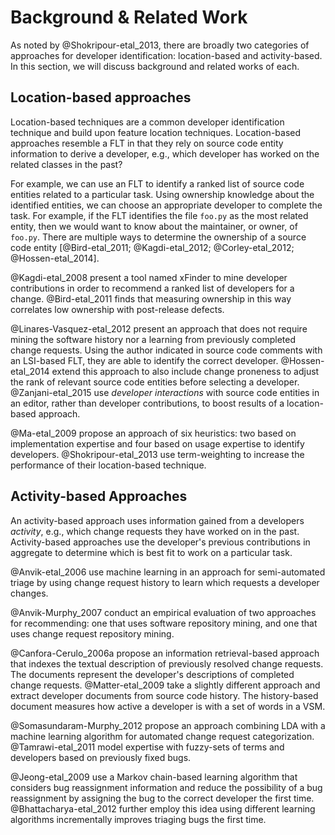 # Background & Related Work

As noted by @Shokripour-etal_2013, there are broadly two categories of
approaches for developer identification: location-based and activity-based.
In this section, we will discuss background and related works of each.


## Location-based approaches

Location-based techniques are a common developer identification technique and
build upon feature location techniques. Location-based approaches resemble a
FLT in that they rely on source code entity information to derive a developer,
e.g., which developer has worked on the related classes in the past?

For example, we can use an FLT to identify a ranked list of source code
entities related to a particular task. Using ownership knowledge about the
identified entities, we can choose an appropriate developer to complete the
task. For example, if the FLT identifies the file `foo.py` as the most related
entity, then we would want to know about the maintainer, or owner, of `foo.py`.
There are multiple ways to determine the ownership of a source code entity
[@Bird-etal_2011; @Kagdi-etal_2012; @Corley-etal_2012; @Hossen-etal_2014].

@Kagdi-etal_2008 present a tool named xFinder to mine developer contributions
in order to recommend a ranked list of developers for a change.
@Bird-etal_2011 finds that measuring ownership in this way correlates low
ownership with post-release defects.
<!-- -->
@Linares-Vasquez-etal_2012 present an approach that does not require mining the
software history nor a learning from previously completed change requests.
Using the author indicated in source code comments with an LSI-based FLT, they
are able to identify the correct developer. @Hossen-etal_2014 extend this
approach to also include change proneness to adjust the rank of relevant source
code entities before selecting a developer. @Zanjani-etal_2015 use *developer
interactions* with source code entities in an editor, rather than developer
contributions, to boost results of a location-based approach.
<!-- -->
@Ma-etal_2009 propose an approach of six heuristics: two based on implementation
expertise and four based on usage expertise to identify developers.
@Shokripour-etal_2013 use term-weighting to increase the performance of their
location-based technique.


## Activity-based Approaches

An activity-based approach uses information gained from a developers
*activity*, e.g., which change requests they have worked on in the past.
Activity-based approaches use the developer's previous contributions in
aggregate to determine which is best fit to work on a particular task.

@Anvik-etal_2006 use machine learning in an approach for semi-automated triage
by using change request history to learn which requests a developer changes.
<!-- -->
@Anvik-Murphy_2007 conduct an empirical evaluation of two approaches for
recommending: one that uses software repository mining, and one that uses
change request repository mining.
<!-- -->
@Canfora-Cerulo_2006a propose an information retrieval-based approach that
indexes the textual description of previously resolved change requests. The
documents represent the developer's descriptions of completed change requests.
@Matter-etal_2009 take a slightly different approach and extract developer
documents from source code history. The history-based document measures how
active a developer is with a set of words in a VSM.
<!-- -->
@Somasundaram-Murphy_2012 propose an approach combining LDA with a machine
learning algorithm for automated change request categorization.
@Tamrawi-etal_2011 model expertise with fuzzy-sets of terms and developers
based on previously fixed bugs.
<!-- -->
@Jeong-etal_2009 use a Markov chain-based learning algorithm that considers bug
reassignment information and reduce the possibility of a bug reassignment by
assigning the bug to the correct developer the first time.
@Bhattacharya-etal_2012 further employ this idea using different learning
algorithms incrementally improves triaging bugs the first time.

